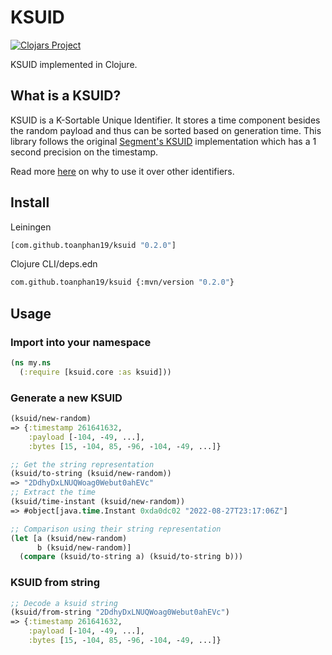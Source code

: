 # KSUID

[![Clojars Project](https://img.shields.io/clojars/v/com.github.toanphan19/ksuid.svg?include_prereleases)](https://clojars.org/com.github.toanphan19/ksuid)

KSUID implemented in Clojure.

## What is a KSUID?

KSUID is a K-Sortable Unique Identifier. It stores a time component besides the random payload and thus can be sorted based on generation time. This library follows the original [Segment's KSUID](https://github.com/segmentio/ksuid) implementation which has a 1 second precision on the timestamp.

Read more [here](https://github.com/segmentio/ksuid) on why to use it over other identifiers.

## Install

Leiningen

```sh
[com.github.toanphan19/ksuid "0.2.0"]
```

Clojure CLI/deps.edn

```sh
com.github.toanphan19/ksuid {:mvn/version "0.2.0"}
```

## Usage

### Import into your namespace

```clj
(ns my.ns
  (:require [ksuid.core :as ksuid]))
```

### Generate a new KSUID

```clj
(ksuid/new-random)
=> {:timestamp 261641632,
    :payload [-104, -49, ...],
    :bytes [15, -104, 85, -96, -104, -49, ...]}

;; Get the string representation
(ksuid/to-string (ksuid/new-random))
=> "2DdhyDxLNUQWoag0Webut0ahEVc"
;; Extract the time
(ksuid/time-instant (ksuid/new-random))
=> #object[java.time.Instant 0xda0dc02 "2022-08-27T23:17:06Z"]

;; Comparison using their string representation
(let [a (ksuid/new-random)
      b (ksuid/new-random)]
  (compare (ksuid/to-string a) (ksuid/to-string b)))
```

### KSUID from string

```clj
;; Decode a ksuid string
(ksuid/from-string "2DdhyDxLNUQWoag0Webut0ahEVc")
=> {:timestamp 261641632,
    :payload [-104, -49, ...],
    :bytes [15, -104, 85, -96, -104, -49, ...]}
```
